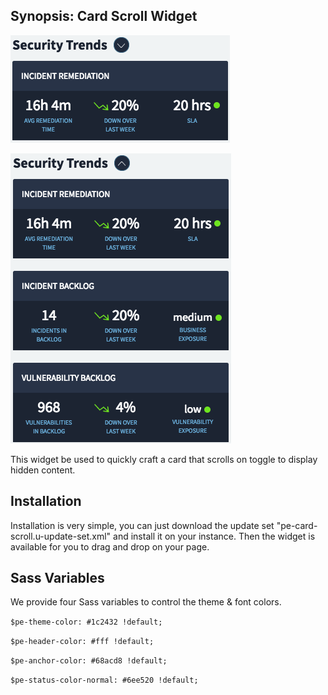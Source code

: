 ## Synopsis: Card Scroll Widget

![](../images/pe-card-scroll-1.png)

![](../images/pe-card-scroll-2.png)

This widget be used to quickly craft a card that scrolls on toggle to display hidden content.

## Installation

Installation is very simple, you can just download the update set "pe-card-scroll.u-update-set.xml" and install it on your instance. Then the widget is available for you to drag and drop on your page.

## Sass Variables

We provide four Sass variables to control the theme & font colors.

`$pe-theme-color: #1c2432 !default;`

`$pe-header-color: #fff !default;`

`$pe-anchor-color: #68acd8 !default;`

`$pe-status-color-normal: #6ee520 !default;`